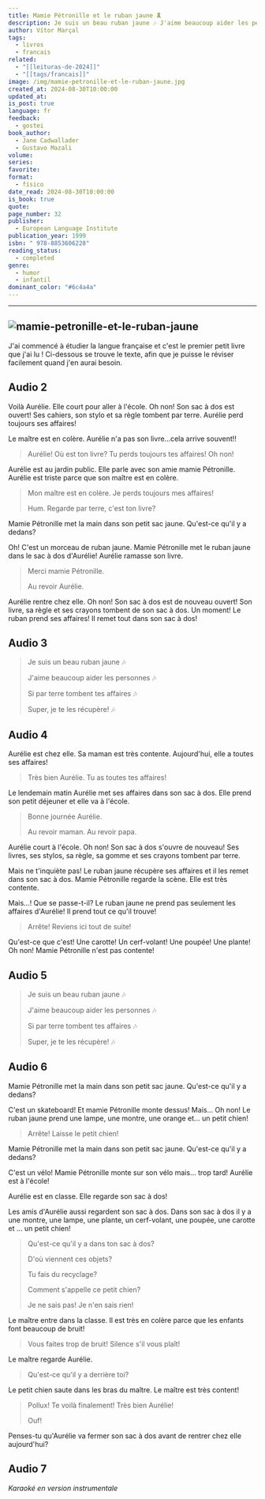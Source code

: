 ```yaml
---
title: Mamie Pétronille et le ruban jaune 🎗️
description: Je suis un beau ruban jaune 🎶 J'aime beaucoup aider les personnes 🎶 Si par terre tombent tes affaires 🎶 Super, je te les récupère!
author: Vítor Marçal
tags:
  - livros
  - francais
related:
  - "[[leituras-de-2024]]"
  - "[[tags/francais]]"
image: /img/mamie-petronille-et-le-ruban-jaune.jpg
created_at: 2024-08-30T10:00:00
updated_at: 
is_post: true
language: fr
feedback:
  - gostei
book_author:
  - Jane Cadwallader
  - Gustavo Mazali
volume: 
series: 
favorite: 
format:
  - físico
date_read: 2024-08-30T10:00:00
is_book: true
quote: 
page_number: 32
publisher:
  - European Language Institute
publication_year: 1999
isbn: " 978-8853606228"
reading_status:
  - completed
genre:
  - humor
  - infantil
dominant_color: "#6c4a4a"
---
```

----

![mamie-petronille-et-le-ruban-jaune](img/mamie-petronille-et-le-ruban-jaune.jpg)
----

J'ai commencé à étudier la langue française et c'est le premier petit livre que j'ai lu ! Ci-dessous se trouve le texte, afin que je puisse le réviser facilement quand j'en aurai besoin.
## Audio 2

Voilà Aurélie. Elle court pour aller à l'école. Oh non! Son sac à dos est ouvert! Ses cahiers, son stylo et sa règle tombent par terre. Aurélie perd toujours ses affaires!

Le maître est en colère. Aurélie n'a pas son livre...cela arrive souvent!!

 > Aurélie! Où est ton livre? Tu perds toujours tes affaires!
 > Oh non!

Aurélie est au jardin public. Elle parle avec son amie mamie Pétronille. Aurélie est triste parce que son maître est en colère.

> Mon maître est en colère. Je perds toujours mes affaires!
> 
> Hum. Regarde par terre, c'est ton livre?

Mamie Pétronille met la main dans son petit sac jaune. Qu'est-ce qu'il y a dedans?

Oh! C'est un morceau de ruban jaune. Mamie Pétronille met le ruban jaune dans le sac à dos d'Aurélie! Aurélie ramasse son livre.

> Merci mamie Pétronille.
> 
> Au revoir Aurélie.

Aurélie rentre chez elle. Oh non! Son sac à dos est de nouveau ouvert! Son livre, sa règle et ses crayons tombent de son sac à dos. Un moment! Le ruban prend ses affaires! Il remet tout dans son sac à dos!
## Audio 3

> Je suis un beau ruban jaune 🎶
> 
> J'aime beaucoup aider les personnes 🎶
> 
> Si par terre tombent tes affaires 🎶
> 
 > Super, je te les récupère! 🎶
## Audio 4

Aurélie est chez elle. Sa maman est très contente. Aujourd'hui, elle a toutes ses affaires! 

> Très bien Aurélie. Tu as toutes tes affaires!

Le lendemain matin Aurélie met ses affaires dans son sac à dos. Elle prend son petit déjeuner et elle va à l'école.

> Bonne journée Aurélie.
> 
> Au revoir maman. Au revoir papa.

Aurélie court à l'école. Oh non! Son sac à dos s'ouvre de nouveau! Ses livres, ses stylos, sa règle, sa gomme et ses crayons tombent par terre.

Mais ne t'inquiète pas! Le ruban jaune récupère ses affaires et il les remet dans son sac à dos. Mamie Pétronille regarde la scène. Elle est très contente.

Mais...! Que se passe-t-il? Le ruban jaune ne prend pas seulement les affaires d'Aurélie! Il prend tout ce qu'il trouve!

> Arrête! Reviens ici tout de suite!

Qu'est-ce que c'est! Une carotte! Un cerf-volant! Une poupée! Une plante! Oh non! Mamie Pétronille n'est pas contente!
## Audio 5

> Je suis un beau ruban jaune  🎶
> 
> J'aime beaucoup aider les personnes  🎶
> 
> Si par terre tombent tes affaires 🎶
> 
 > Super, je te les récupère! 🎶
## Audio 6

Mamie Pétronille met la main dans son petit sac jaune. Qu'est-ce qu'il y a dedans?

C'est un skateboard! Et mamie Pétronille monte dessus!  Mais... Oh non! Le ruban jaune prend une lampe, une montre, une orange et... un petit chien!

> Arrête! Laisse le petit chien! 

Mamie Pétronille met la main dans son petit sac jaune. Qu'est-ce qu'il y a dedans?

C'est un vélo! Mamie Pétronille monte sur son vélo mais... trop tard! Aurélie est à l'école!

Aurélie est en classe. Elle regarde son sac à dos!

Les amis d'Aurélie aussi regardent son sac à dos. Dans son sac à dos il y a une montre, une lampe,  une plante, un cerf-volant, une poupée, une carotte et ... un petit chien!

> Qu'est-ce qu'il y a dans ton sac à dos?
> 
> D'où viennent ces objets?
> 
> Tu fais du recyclage?
> 
> Comment s'appelle ce petit chien?
> 
> Je ne sais pas! Je n'en sais rien!

Le maître entre dans la classe. Il est très en colère parce que les enfants font beaucoup de bruit!

> Vous faites trop de bruit! Silence s'il  vous plaît! 

Le maître regarde Aurélie.

> Qu'est-ce qu'il y a derrière toi?

Le petit chien saute dans les bras du maître. Le maître est très content!

> Pollux! Te voilà finalement! Très bien Aurélie!
> 
> Ouf!

Penses-tu qu'Aurélie va fermer son sac à dos avant de rentrer chez  elle aujourd'hui?
## Audio 7

*Karaoké en version instrumentale*